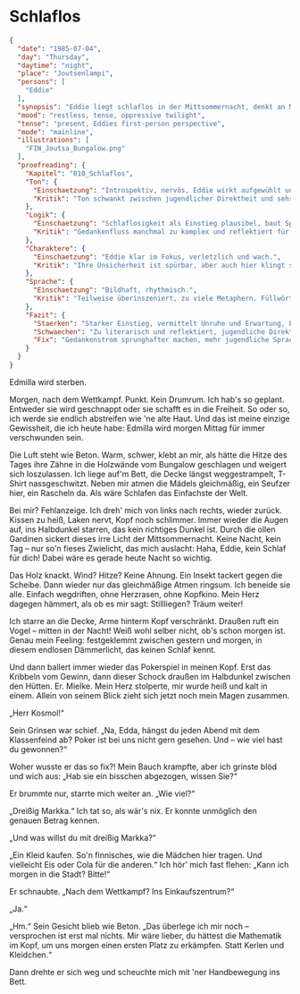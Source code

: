 # Schlaflos

```json
{
  "date": "1985-07-04",
  "day": "Thursday",
  "daytime": "night",
  "place": "Joutsenlampi",
  "persons": [
    "Eddie"
  ],
  "synopsis": "Eddie liegt schlaflos in der Mittsommernacht, denkt an Mielkes bedrohliche Worte nach dem Pokerspiel und fühlt sich zerrissen zwischen Angst und Trotz.",
  "mood": "restless, tense, oppressive twilight",
  "tense": "present, Eddies first-person perspective",
  "mode": "mainline",
  "illustrations": [
    "FIN_Joutsa_Bungalow.png"
  ],
  "proofreading": {
    "Kapitel": "010_Schlaflos",
    "Ton": {
      "Einschaetzung": "Introspektiv, nervös, Eddie wirkt aufgewühlt und gedanklich sprunghaft.",
      "Kritik": "Ton schwankt zwischen jugendlicher Direktheit und sehr literarischen Formulierungen. Gefahr, dass Authentizität leidet."
    },
    "Logik": {
      "Einschaetzung": "Schlaflosigkeit als Einstieg plausibel, baut Spannung auf.",
      "Kritik": "Gedankenfluss manchmal zu komplex und reflektiert für eine 17-Jährige in dieser Situation. Könnte spontaner und ungeordneter wirken."
    },
    "Charaktere": {
      "Einschaetzung": "Eddie klar im Fokus, verletzlich und wach.",
      "Kritik": "Ihre Unsicherheit ist spürbar, aber auch hier klingt sie stellenweise zu erwachsen. Nebenfiguren treten nicht auf."
    },
    "Sprache": {
      "Einschaetzung": "Bildhaft, rhythmisch.",
      "Kritik": "Teilweise überinszeniert, zu viele Metaphern. Füllwörter fehlen fast komplett – dadurch wirkt es zu glatt und wenig jugendlich."
    },
    "Fazit": {
      "Staerken": "Starker Einstieg, vermittelt Unruhe und Erwartung, Leser ist sofort bei Eddie.",
      "Schwaechen": "Zu literarisch und reflektiert, jugendliche Direktheit fehlt an einigen Stellen.",
      "Fix": "Gedankenstrom sprunghafter machen, mehr jugendliche Spracheelemente einbauen, Metaphern reduzieren."
    }
  }
}
```

Edmilla wird sterben.

Morgen, nach dem Wettkampf. Punkt. Kein Drumrum. Ich hab's so geplant. Entweder
sie wird geschnappt oder sie schafft es in die Freiheit. So oder so, ich werde
sie endlich abstreifen wie 'ne alte Haut. Und das ist meine einzige Gewissheit,
die ich heute habe: Edmilla wird morgen Mittag für immer verschwunden sein.

Die Luft steht wie Beton. Warm, schwer, klebt an mir, als hätte die Hitze des
Tages ihre Zähne in die Holzwände vom Bungalow geschlagen und weigert sich
loszulassen. Ich liege auf'm Bett, die Decke längst weggestrampelt, T-Shirt
nassgeschwitzt. Neben mir atmen die Mädels gleichmäßig, ein Seufzer hier, ein
Rascheln da. Als wäre Schlafen das Einfachste der Welt.

Bei mir? Fehlanzeige. Ich dreh' mich von links nach rechts, wieder zurück.
Kissen zu heiß, Laken nervt, Kopf noch schlimmer. Immer wieder die Augen auf,
ins Halbdunkel starren, das kein richtiges Dunkel ist. Durch die ollen Gardinen
sickert dieses irre Licht der Mittsommernacht. Keine Nacht, kein Tag – nur so'n
fieses Zwielicht, das mich auslacht: Haha, Eddie, kein Schlaf für dich! Dabei
wäre es gerade heute Nacht so wichtig.

Das Holz knackt. Wind? Hitze? Keine Ahnung. Ein Insekt tackert gegen die
Scheibe. Dann wieder nur das gleichmäßige Atmen ringsum. Ich beneide sie alle.
Einfach wegdriften, ohne Herzrasen, ohne Kopfkino. Mein Herz dagegen hämmert,
als ob es mir sagt: Stillliegen? Träum weiter!

Ich starre an die Decke, Arme hinterm Kopf verschränkt. Draußen ruft ein Vogel –
mitten in der Nacht! Weiß wohl selber nicht, ob's schon morgen ist. Genau mein
Feeling: festgeklemmt zwischen gestern und morgen, in diesem endlosen
Dämmerlicht, das keinen Schlaf kennt.

Und dann ballert immer wieder das Pokerspiel in meinen Kopf. Erst das Kribbeln
vom Gewinn, dann dieser Schock draußen im Halbdunkel zwischen den Hütten. Er.
Mielke. Mein Herz stolperte, mir wurde heiß und kalt in einem. Allein von seinem
Blick zieht sich jetzt noch mein Magen zusammen.

„Herr Kosmol!“

Sein Grinsen war schief. „Na, Edda, hängst du jeden Abend mit dem Klassenfeind
ab? Poker ist bei uns nicht gern gesehen. Und – wie viel hast du gewonnen?“

Woher wusste er das so fix?! Mein Bauch krampfte, aber ich grinste blöd und wich
aus: „Hab sie ein bisschen abgezogen, wissen Sie?“

Er brummte nur, starrte mich weiter an. „Wie viel?“

„Dreißig Markka.“ Ich tat so, als wär's nix. Er konnte unmöglich den genauen
Betrag kennen.

„Und was willst du mit dreißig Markka?“

„Ein Kleid kaufen. So'n finnisches, wie die Mädchen hier tragen. Und vielleicht
Eis oder Cola für die anderen.“ Ich hör' mich fast flehen: „Kann ich morgen in
die Stadt? Bitte!“

Er schnaubte. „Nach dem Wettkampf? Ins Einkaufszentrum?“

„Ja.“

„Hm.“ Sein Gesicht blieb wie Beton. „Das überlege ich mir noch – versprochen ist
erst mal nichts. Mir wäre lieber, du hättest die Mathematik im Kopf, um uns
morgen einen ersten Platz zu erkämpfen. Statt Kerlen und Kleidchen.“

Dann drehte er sich weg und scheuchte mich mit 'ner Handbewegung ins Bett.
